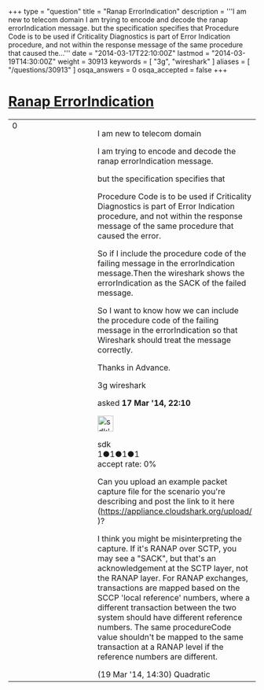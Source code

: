 +++
type = "question"
title = "Ranap ErrorIndication"
description = '''I am new to telecom domain I am trying to encode and decode the ranap errorIndication message. but the specification specifies that Procedure Code is to be used if Criticality Diagnostics is part of Error Indication procedure, and not within the response message of the same procedure that caused the...'''
date = "2014-03-17T22:10:00Z"
lastmod = "2014-03-19T14:30:00Z"
weight = 30913
keywords = [ "3g", "wireshark" ]
aliases = [ "/questions/30913" ]
osqa_answers = 0
osqa_accepted = false
+++

<div class="headNormal">

# [Ranap ErrorIndication](/questions/30913/ranap-errorindication)

</div>

<div id="main-body">

<div id="askform">

<table id="question-table" style="width:100%;"><colgroup><col style="width: 50%" /><col style="width: 50%" /></colgroup><tbody><tr class="odd"><td style="width: 30px; vertical-align: top"><div class="vote-buttons"><span id="post-30913-upvote" class="ajax-command post-vote up" rel="nofollow" title="I like this post (click again to cancel)"> </span><div id="post-30913-score" class="post-score" title="current number of votes">0</div><span id="post-30913-downvote" class="ajax-command post-vote down" rel="nofollow" title="I dont like this post (click again to cancel)"> </span> <span id="favorite-mark" class="ajax-command favorite-mark" rel="nofollow" title="mark/unmark this question as favorite (click again to cancel)"> </span><div id="favorite-count" class="favorite-count"></div></div></td><td><div id="item-right"><div class="question-body"><p>I am new to telecom domain</p><p>I am trying to encode and decode the ranap errorIndication message.</p><p>but the specification specifies that</p><p>Procedure Code is to be used if Criticality Diagnostics is part of Error Indication procedure, and not within the response message of the same procedure that caused the error.</p><p>So if I include the procedure code of the failing message in the errorIndication message.Then the wireshark shows the errorIndication as the SACK of the failed message.</p><p>So I want to know how we can include the procedure code of the failing message in the errorIndication so that Wireshark should treat the message correctly.</p><p>Thanks in Advance.</p></div><div id="question-tags" class="tags-container tags"><span class="post-tag tag-link-3g" rel="tag" title="see questions tagged &#39;3g&#39;">3g</span> <span class="post-tag tag-link-wireshark" rel="tag" title="see questions tagged &#39;wireshark&#39;">wireshark</span></div><div id="question-controls" class="post-controls"></div><div class="post-update-info-container"><div class="post-update-info post-update-info-user"><p>asked <strong>17 Mar '14, 22:10</strong></p><img src="https://secure.gravatar.com/avatar/98a57cd8f4c2bf70526fe58d4391856b?s=32&amp;d=identicon&amp;r=g" class="gravatar" width="32" height="32" alt="sdk&#39;s gravatar image" /><p><span>sdk</span><br />
<span class="score" title="1 reputation points">1</span><span title="1 badges"><span class="badge1">●</span><span class="badgecount">1</span></span><span title="1 badges"><span class="silver">●</span><span class="badgecount">1</span></span><span title="1 badges"><span class="bronze">●</span><span class="badgecount">1</span></span><br />
<span class="accept_rate" title="Rate of the user&#39;s accepted answers">accept rate:</span> <span title="sdk has no accepted answers">0%</span></p></div></div><div id="comments-container-30913" class="comments-container"><span id="30975"></span><div id="comment-30975" class="comment"><div id="post-30975-score" class="comment-score"></div><div class="comment-text"><p>Can you upload an example packet capture file for the scenario you're describing and post the link to it here (<a href="https://appliance.cloudshark.org/upload/">https://appliance.cloudshark.org/upload/</a> )?</p><p>I think you might be misinterpreting the capture. If it's RANAP over SCTP, you may see a "SACK", but that's an acknowledgement at the SCTP layer, not the RANAP layer. For RANAP exchanges, transactions are mapped based on the SCCP 'local reference' numbers, where a different transaction between the two system should have different reference numbers. The same procedureCode value shouldn't be mapped to the same transaction at a RANAP level if the reference numbers are different.</p></div><div id="comment-30975-info" class="comment-info"><span class="comment-age">(19 Mar '14, 14:30)</span> <span class="comment-user userinfo">Quadratic</span></div></div></div><div id="comment-tools-30913" class="comment-tools"></div><div class="clear"></div><div id="comment-30913-form-container" class="comment-form-container"></div><div class="clear"></div></div></td></tr></tbody></table>

</div>

</div>

